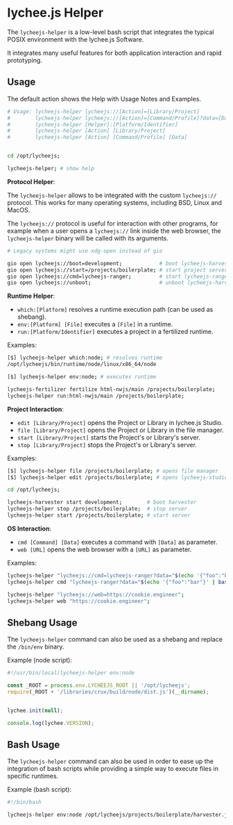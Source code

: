 
# lychee.js Helper

The `lycheejs-helper` is a low-level bash script
that integrates the typical POSIX environment with
the lychee.js Software.

It integrates many useful features for both application
interaction and rapid prototyping.


## Usage

The default action shows the Help with Usage Notes and
Examples.

```bash
# Usage: lycheejs-helper lycheejs://[Action]=[Library/Project]
#        lycheejs-helper lycheejs://[Action]=[Command/Profile]?data=[Data]
#        lycheejs-helper [Helper]:[Platform/Identifier]
#        lycheejs-helper [Action] [Library/Project]
#        lycheejs-helper [Action] [Command/Profile] [Data]


cd /opt/lycheejs;

lycheejs-helper; # show help
```

**Protocol Helper**:

The `lycheejs-helper` allows to be integrated with the
custom `lycheejs://` protocol. This works for many
operating systems, including BSD, Linux and MacOS.

The `lycheejs://` protocol is useful for interaction
with other programs, for example when a user opens
a `lycheejs://` link inside the web browser, the
`lycheejs-helper` binary will be called with its
arguments.

```bash
# Legacy systems might use xdg-open instead of gio

gio open lycheejs://boot=development;            # boot lycheejs-harvester
gio open lycheejs://start=/projects/boilerplate; # start project server
gio open lycheejs://cmd=lycheejs-ranger;         # start lycheejs-ranger
gio open lycheejs://unboot;                      # unboot lycheejs-harvester
```

**Runtime Helper**:

- `which:[Platform]` resolves a runtime execution path (can be used as shebang).
- `env:[Platform] [File]` executes a `[File]` in a runtime.
- `run:[Platform/Identifier]` executes a project in a fertilized runtime.

Examples:

```bash
[$] lycheejs-helper which:node; # resolves runtime
/opt/lycheejs/bin/runtime/node/linux/x86_64/node

[$] lycheejs-helper env:node; # executes runtime
```

```bash
lycheejs-fertilizer fertilize html-nwjs/main /projects/boilerplate;
lycheejs-helper run:html-nwjs/main /projects/boilerplate;
```

**Project Interaction**:

- `edit [Library/Project]` opens the Project or Library in lychee.js Studio.
- `file [Library/Project]` opens the Project or Library in the file manager.
- `start [Library/Project]` starts the Project's or Library's server.
- `stop [Library/Project]` stops the Project's or Library's server.

Examples:

```bash
[$] lycheejs-helper file /projects/boilerplate; # opens file manager
[$] lycheejs-helper edit /projects/boilerplate; # opens lycheejs-studio
```

```bash
cd /opt/lycheejs;

lycheejs-harvester start development;        # boot harvester
lycheejs-helper stop /projects/boilerplate;  # stop server
lycheejs-helper start /projects/boilerplate; # start server
```

**OS Interaction**:

- `cmd [Command] [Data]` executes a command with `[Data]` as parameter.
- `web [URL]` opens the web browser with a `[URL]` as parameter.

Examples:

```bash
lycheejs-helper "lycheejs://cmd=lycheejs-ranger?data="$(echo '{"foo":"bar"}' | base64);
lycheejs-helper cmd "lycheejs-ranger?data="$(echo '{"foo":"bar"}' | base64);
```

```bash
lycheejs-helper "lycheejs://web=https://cookie.engineer";
lycheejs-helper web "https://cookie.engineer";
```


## Shebang Usage

The `lycheejs-helper` command can also be used as a shebang
and replace the `/bin/env` binary.

Example (node script):

```javascript
#!/usr/bin/local/lycheejs-helper env:node

const _ROOT = process.env.LYCHEEJS_ROOT || '/opt/lycheejs';
require(_ROOT + '/libraries/crux/build/node/dist.js')(__dirname);


lychee.init(null);

console.log(lychee.VERSION);
```


## Bash Usage

The `lycheejs-helper` command can also be used in order to
ease up the integration of bash scripts while providing a
simple way to execute files in specific runtimes.

Example (bash script):

```bash
#!/bin/bash

lycheejs-helper env:node /opt/lycheejs/projects/boilerplate/harvester.js;
```

